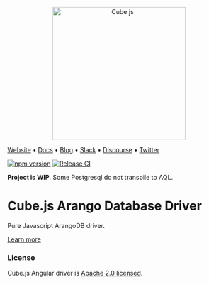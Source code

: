 <p align="center"><a href="https://cube.dev"><img src="https://i.imgur.com/zYHXm4o.png" alt="Cube.js" width="300px"></a></p>

[Website](https://cube.dev) • [Docs](https://cube.dev/docs) • [Blog](https://cube.dev/blog) • [Slack](https://slack.cube.dev) • [Discourse](https://forum.cube.dev/) • [Twitter](https://twitter.com/thecubejs)

[![npm version](https://badge.fury.io/js/arangodb-cubejs-driver.svg)](https://badge.fury.io/js/arangodb-cubejs-driver)
[![Release CI](https://github.com/panoti/cubejs-arangodb-driver/actions/workflows/release.yml/badge.svg)](https://github.com/panoti/cubejs-arangodb-driver/actions/workflows/release.yml)

**Project is WIP**. Some Postgresql do not transpile to AQL.

# Cube.js Arango Database Driver

Pure Javascript ArangoDB driver.

[Learn more](https://github.com/cube-js/cube.js#getting-started)

### License

Cube.js Angular driver is [Apache 2.0 licensed](./LICENSE).
